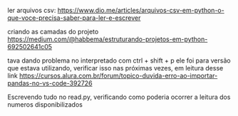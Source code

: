 ler arquivos csv:
https://www.dio.me/articles/arquivos-csv-em-python-o-que-voce-precisa-saber-para-ler-e-escrever

criando as camadas do projeto
https://medium.com/@habbema/estruturando-projetos-em-python-692502641c05

tava dando problema no interpretado com ctrl + shift + p ele foi para versão que estava utilizando,
verificar isso nas próximas vezes, em leitura desse link https://cursos.alura.com.br/forum/topico-duvida-erro-ao-importar-pandas-no-vs-code-392726

Escrevendo tudo no read.py, verificando como poderia ocorrer a leitura dos numeros disponibilizados